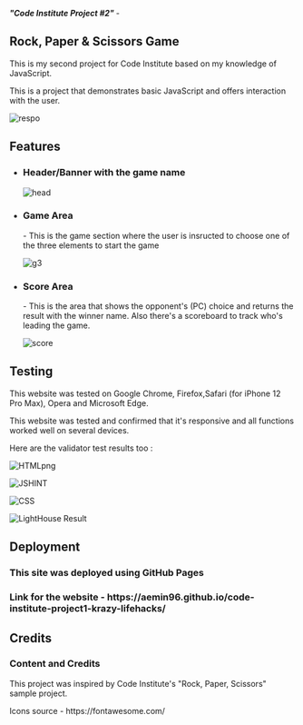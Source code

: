 <i> <b> "Code Institute Project #2" </b> </i> - <h2> Rock, Paper & Scissors Game </h2>

<p> This is my second project for Code Institute based on my knowledge of JavaScript.  </p>
<p> This is a project that demonstrates basic JavaScript and offers interaction with the user. </p>


![respo](https://user-images.githubusercontent.com/126208272/229384873-18d568c6-934b-46ae-8625-b3b4d59b7904.png)




<h2> Features </h2>

<ul>
  <li> <h3> Header/Banner with the game name </h3> </li>
  
 ![head](https://user-images.githubusercontent.com/126208272/229384949-b40a49c9-ed89-40e0-ba7c-83b546afef22.png)



  <li> <h3> Game Area </h3> - This is the game section where the user is insructed to choose one of the three elements to start the game </li>
  
  ![g3](https://user-images.githubusercontent.com/126208272/229385002-c298d9a9-ab62-42fd-913f-3479f5901085.png)

  
 <li> <h3> Score Area </h3> - This is the area that shows the opponent's (PC) choice and returns the result with the winner name. Also there's a scoreboard to track who's leading the game.  </li>
  
![score](https://user-images.githubusercontent.com/126208272/229385061-8d42f3e4-f46a-46c5-9f45-458de01f122b.png)

 </ul>
 
 <h2> Testing </h2>
 
 <p> This website was tested on Google Chrome, Firefox,Safari (for iPhone 12 Pro Max), Opera and Microsoft Edge. </p>
 <p> This website was tested and confirmed that it's responsive and all functions worked well on several devices.</p>
 <p> Here are the validator test results too :
 
 
 ![HTMLpng](https://user-images.githubusercontent.com/126208272/229385123-8d075acd-c5db-4b14-ab7b-f7e11b4381f6.png)

 ![JSHINT](https://user-images.githubusercontent.com/126208272/229385126-30c9d666-078e-4669-ada9-aa8f454fb635.png)

 ![CSS](https://user-images.githubusercontent.com/126208272/229385130-d7efa2a3-7de0-412d-8159-ad0420b49936.png)

![LightHouse Result](https://user-images.githubusercontent.com/126208272/229385136-a0ae7270-3d58-418d-a443-01ba6ef71485.png)

 </p>
  
 
<h2> Deployment </h2>
<h3> This site was deployed using GitHub Pages </h3>
<h3> Link for the website - https://aemin96.github.io/code-institute-project1-krazy-lifehacks/ </h3>

<h2> Credits </h2>

<h3> Content and Credits </h3>
<p> This project was inspired by Code Institute's "Rock, Paper, Scissors" sample project. </p>
<p> Icons source - https://fontawesome.com/ </p>
